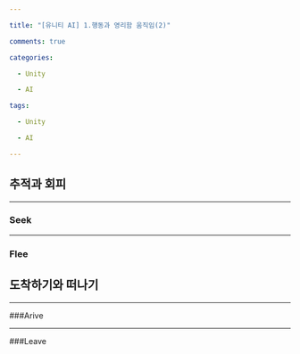 ```yaml
---

title: "[유니티 AI] 1.행동과 영리함 움직임(2)"

comments: true

categories:

  - Unity

  - AI

tags:

  - Unity

  - AI

---
```


## 추적과 회피

---
### Seek

---
### Flee

## 도착하기와 떠나기

---
###Arive

---
###Leave
